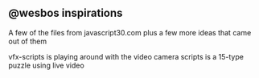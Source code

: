 ## @wesbos inspirations

A few of the files from javascript30.com plus
a few more ideas that came out of them

vfx-scripts is playing around with the video camera
scripts is a 15-type puzzle using live video 